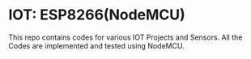 # IOT: ESP8266(NodeMCU) 
This repo contains codes for various IOT Projects and Sensors. All the Codes are implemented and tested using NodeMCU.
